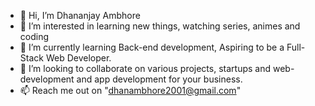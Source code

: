 - 👋 Hi, I’m Dhananjay Ambhore
- 👀 I’m interested in learning new things, watching series, animes and coding
- 🌱 I’m currently learning Back-end development, Aspiring to be a Full-Stack Web Developer.
- 💞️ I’m looking to collaborate on various projects, startups and web-development and app development for your business.
- 📫 Reach me out on "dhanambhore2001@gmail.com"

<!---
Dhan1293/Dhan1293 is a ✨ special ✨ repository because its `README.md` (this file) appears on your GitHub profile.
You can click the Preview link to take a look at your changes.
--->
